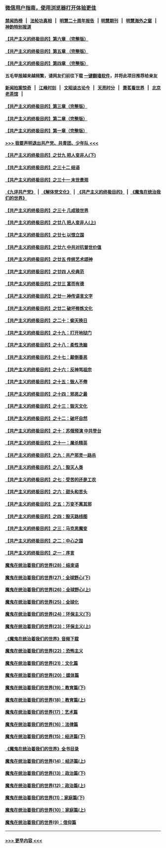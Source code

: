 ### [微信用户指南，使用浏览器打开体验更佳](https://github.com/gfw-breaker/banned-news1/blob/master/indexes/wechat-guide.md?t=0)
#### [禁闻热榜](热点新闻.md?t=0)  &nbsp;&nbsp;|&nbsp;&nbsp; [法轮功真相](https://github.com/gfw-breaker/truth/blob/master/README.md?t=0) &nbsp;&nbsp;|&nbsp;&nbsp; [明慧二十周年报告](https://github.com/gfw-breaker/mh-reports/blob/master/README.md?t=0) &nbsp;&nbsp;|&nbsp;&nbsp;[明慧期刊](https://github.com/gfw-breaker/mh-qikan) &nbsp;&nbsp;|&nbsp;&nbsp; [明慧海外之窗](https://github.com/gfw-breaker/mh-news/blob/master/README.md?t=0) &nbsp;&nbsp;|&nbsp;&nbsp; [神韵特别报道](https://github.com/gfw-breaker/mh-news/blob/master/shenyun.md?t=0)
#### [【共产主义的终极目的】第六章 （完整版）](../pages/nsc422/n11428913.md?t=02050001) 
#### [【共产主义的终极目的】第五章 （完整版）](../pages/nsc422/n11428912.md?t=02050001) 
#### [【共产主义的终极目的】第四章 （完整版）](../pages/nsc422/n11428907.md?t=02050001) 
#### 五毛举报越来越频繁，请网友们前往下载 [一键翻墙软件](https://github.com/gfw-breaker/ssr-accounts)，并将此项目推荐给亲友
#### [新闻拍案惊奇](https://github.com/gfw-breaker/banned-news1/blob/master/pages/link4.md) &nbsp;&nbsp;|&nbsp;&nbsp; [江峰时刻](https://github.com/gfw-breaker/banned-news1/blob/master/pages/link4.md) &nbsp;&nbsp;|&nbsp;&nbsp; [文昭谈古论今](https://github.com/gfw-breaker/banned-news1/blob/master/pages/link4.md) &nbsp;&nbsp;|&nbsp;&nbsp; [天亮时分](https://github.com/gfw-breaker/banned-news1/blob/master/pages/link4.md) &nbsp;&nbsp;|&nbsp;&nbsp; [萧茗看世界](https://github.com/gfw-breaker/banned-news1/blob/master/pages/link4.md) &nbsp;&nbsp;|&nbsp;&nbsp; [北京老茶馆](https://github.com/gfw-breaker/banned-news1/blob/master/pages/link4.md) &nbsp;&nbsp;|&nbsp;&nbsp; 
#### [【共产主义的终极目的】第三章（完整版）](../pages/nsc422/n11428848.md?t=02050001) 
#### [【共产主义的终极目的】第二章（完整版）](../pages/nsc422/n11428831.md?t=02050001) 
#### [【共产主义的终极目的】第一章（完整版）](../pages/nsc422/n11417651.md?t=02050001) 
#### [>>> 我要声明退出共产党、共青团、少年队 <<<](https://github.com/begood0513/goodnews/blob/master/quit/letter.md) 
#### [【共产主义的终极目的】之廿九 把人变非人(下)](../pages/nsc422/n11344140.md?t=02050001) 
#### [【共产主义的终极目的】之三十二 结语](../pages/nsc422/n11360535.md?t=02050001) 
#### [【共产主义的终极目的】之三十一 末世景观](../pages/nsc422/n11351129.md?t=02050001) 
#### [《九评共产党》](https://github.com/begood0513/9ping.md/blob/master/README.md) &nbsp;|&nbsp; [《解体党文化》](../../../../jtdwh.md/blob/master/README.md)  &nbsp;|&nbsp; [《共产主义的终极目的》](../../../../gczydzjmd.md/blob/master/README.md) &nbsp;|&nbsp; [《魔鬼在统治我们的世界》](../../../../mgztzwmdsj.md/blob/master/README.md) 
#### [【共产主义的终极目的】之三十 几成狼世界](../pages/nsc422/n11348280.md?t=02050001) 
#### [【共产主义的终极目的】之廿八 把人变非人(上)](../pages/nsc422/n11340492.md?t=02050001) 
#### [【共产主义的终极目的】之廿七 以恨立国](../pages/nsc422/n11336944.md?t=02050001) 
#### [【共产主义的终极目的】之廿六 中共对抗普世价值](../pages/nsc422/n11324785.md?t=02050001) 
#### [【共产主义的终极目的】之廿五 传统艺术颂神](../pages/nsc422/n11296396.md?t=02050001) 
#### [【共产主义的终极目的】之廿四 人伦典范](../pages/nsc422/n11296397.md?t=02050001) 
#### [【共产主义的终极目的】之廿三 富而有德](../pages/nsc422/n11283598.md?t=02050001) 
#### [【共产主义的终极目的】之廿一 神传语言文字](../pages/nsc422/n11263265.md?t=02050001) 
#### [【共产主义的终极目的】之廿二 破坏修炼文化](../pages/nsc422/n11245728.md?t=02050001) 
#### [【共产主义的终极目的】之二十：偷天换日](../pages/nsc422/n11238846.md?t=02050001) 
#### [【共产主义的终极目的】之十九：打开地狱门](../pages/nsc422/n11206376.md?t=02050001) 
#### [【共产主义的终极目的】之十八：柔性洗脑](../pages/nsc422/n11199994.md?t=02050001) 
#### [【共产主义的终极目的】之十七：颠倒善恶](../pages/nsc422/n11179782.md?t=02050001) 
#### [【共产主义的终极目的】之十六：反神骂祖宗](../pages/nsc422/n11166798.md?t=02050001) 
#### [【共产主义的终极目的】之十五：毁人不倦](../pages/nsc422/n11166792.md?t=02050001) 
#### [【共产主义的终极目的】之十四：邪恶之最](../pages/nsc422/n11150249.md?t=02050001) 
#### [【共产主义的终极目的】之十三：毁灭文化](../pages/nsc422/n11135227.md?t=02050001) 
#### [【共产主义的终极目的】之十二：破坏自然](../pages/nsc422/n11135214.md?t=02050001) 
#### [【共产主义的终极目的】之十：苏俄预演 中共登台](../pages/nsc422/n11118424.md?t=02050001) 
#### [【共产主义的终极目的】之十一：屠杀精英](../pages/nsc422/n11118442.md?t=02050001) 
#### [【共产主义的终极目的】之九：共产邪灵一路杀](../pages/nsc422/n11114139.md?t=02050001) 
#### [【共产主义的终极目的】之八：毁灭人类](../pages/nsc422/n11108503.md?t=02050001) 
#### [【共产主义的终极目的】之七：受苦的还是工农](../pages/nsc422/n11101809.md?t=02050001) 
#### [【共产主义的终极目的】之六：甜头和苦头](../pages/nsc422/n11096971.md?t=02050001) 
#### [【共产主义的终极目的】之五：万变不离其邪](../pages/nsc422/n11091285.md?t=02050001) 
#### [【共产主义的终极目的】之四：毁灭路线图](../pages/nsc422/n11086284.md?t=02050001) 
#### [【共产主义的终极目的】之三：马克思魔变](../pages/nsc422/n11061941.md?t=02050001) 
#### [【共产主义的终极目的】之二：中心之国](../pages/nsc422/n11047728.md?t=02050001) 
#### [【共产主义的终极目的】之一：序言](../pages/nsc422/n11086077.md?t=02050001) 
#### [魔鬼在统治着我们的世界(28)：结束语](../pages/nsc422/n10936246.md?t=02050001) 
#### [魔鬼在统治着我们的世界(27)：全球野心(下)](../pages/nsc422/n10928319.md?t=02050001) 
#### [魔鬼在统治着我们的世界(26)：全球野心(上)](../pages/nsc422/n10900318.md?t=02050001) 
#### [魔鬼在统治着我们的世界(25)：全球化](../pages/nsc422/n10788205.md?t=02050001) 
#### [魔鬼在统治着我们的世界(24)：环保主义(下)](../pages/nsc422/n10695307.md?t=02050001) 
#### [魔鬼在统治着我们的世界(23)：环保主义(上)](../pages/nsc422/n10688613.md?t=02050001) 
#### [《魔鬼在统治着我们的世界》音频下载](../pages/nsc422/n10635553.md?t=02050001) 
#### [魔鬼在统治着我们的世界(22)：恐怖主义](../pages/nsc422/n10614727.md?t=02050001) 
#### [魔鬼在统治着我们的世界(21)：文化篇](../pages/nsc422/n10597706.md?t=02050001) 
#### [魔鬼在统治着我们的世界(20)：媒体篇](../pages/nsc422/n10586579.md?t=02050001) 
#### [魔鬼在统治着我们的世界(19)：教育篇(下)](../pages/nsc422/n10564808.md?t=02050001) 
#### [魔鬼在统治着我们的世界(18)：教育篇(上)](../pages/nsc422/n10526970.md?t=02050001) 
#### [魔鬼在统治着我们的世界(17)：艺术篇](../pages/nsc422/n10499093.md?t=02050001) 
#### [魔鬼在统治着我们的世界(16)：法律篇](../pages/nsc422/n10485969.md?t=02050001) 
#### [魔鬼在统治着我们的世界(15)：经济篇(下)](../pages/nsc422/n10469975.md?t=02050001) 
#### [《魔鬼在统治着我们的世界》全书目录](../pages/nsc422/n10464261.md?t=02050001) 
#### [魔鬼在统治着我们的世界(14)：经济篇(上)](../pages/nsc422/n10457370.md?t=02050001) 
#### [魔鬼在统治着我们的世界(13)：政治篇(下)](../pages/nsc422/n10448270.md?t=02050001) 
#### [魔鬼在统治着我们的世界(12)：政治篇(上)](../pages/nsc422/n10444576.md?t=02050001) 
#### [魔鬼在统治着我们的世界(11)：家庭篇(下)](../pages/nsc422/n10440961.md?t=02050001) 
#### [魔鬼在统治着我们的世界(10)：家庭篇(上)](../pages/nsc422/n10435448.md?t=02050001) 
#### [魔鬼在统治着我们的世界(9)：信仰篇](../pages/nsc422/n10432159.md?t=02050001) 

----
#### [ >>> 更早内容 <<< ](../indexes/nsc422-earlier.md)
